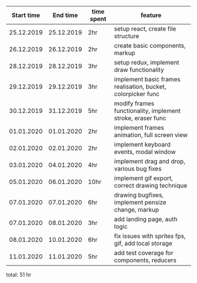 | Start time | End time   | time spent | feature                                                      |
| ---------- | ---------- | ---------- | ------------------------------------------------------------ |
| 25.12.2019 | 25.12.2019 | 2hr        | setup react, create file structure                           |
| 26.12.2019 | 26.12.2019 | 2hr        | create basic components, markup                              |
| 28.12.2019 | 28.12.2019 | 3hr        | setup redux, implement draw functionality                    |
| 29.12.2019 | 29.12.2019 | 3hr        | implement basic frames realisation, bucket, colorpicker func |
| 30.12.2019 | 31.12.2019 | 5hr        | modify frames functionality, implement stroke, eraser func   |
| 01.01.2020 | 01.01.2020 | 2hr        | implement frames animation, full screen view                 |
| 02.01.2020 | 02.01.2020 | 2hr        | implement keyboard events, modal window                      |
| 03.01.2020 | 04.01.2020 | 4hr        | implement drag and drop, various bug fixes                   |
| 05.01.2020 | 06.01.2020 | 10hr       | implement gif export, correct drawing technique              |
| 07.01.2020 | 07.01.2020 | 6hr        | drawing bugfixes, implement pensize change, markup           |
| 07.01.2020 | 08.01.2020 | 3hr        | add landing page, auth logic                                 |
| 08.01.2020 | 10.01.2020 | 6hr        | fix issues with sprites fps, gif, add local storage          |
| 11.01.2020 | 11.01.2020 | 5hr        | add test coverage for components, reducers                   |

total: 51 hr

